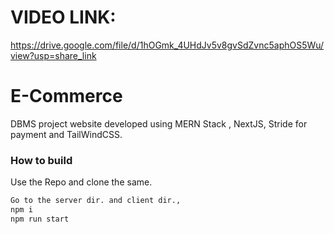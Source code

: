 # VIDEO LINK:
https://drive.google.com/file/d/1hOGmk_4UHdJv5v8gvSdZvnc5aphOS5Wu/view?usp=share_link

# E-Commerce
DBMS project website developed using MERN Stack , NextJS, Stride for payment and TailWindCSS.

### How to build
Use the Repo and clone the same.<br/>
```bash
Go to the server dir. and client dir., 
npm i
npm run start
```
